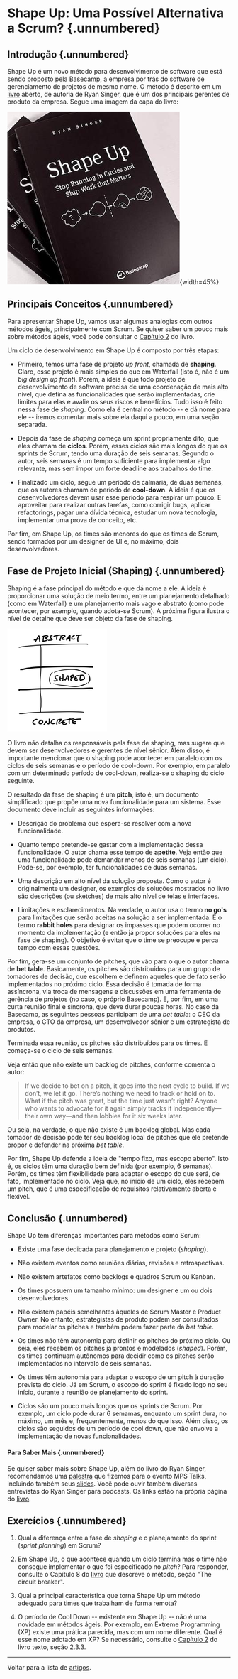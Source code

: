 
# Shape Up: Uma Possível Alternativa a Scrum? {.unnumbered}

## Introdução {.unnumbered}

Shape Up é um novo método para desenvolvimento de software que está
sendo proposto pela [Basecamp](https://basecamp.com/),  a empresa por
trás do software de gerenciamento de projetos de mesmo nome. O método
é descrito em um [livro](https://basecamp.com/shapeup) aberto, de
autoria de Ryan Singer, que é um dos principais gerentes de produto
da empresa. Segue uma imagem da capa do livro:

![Capa do livro](./figs/shapeup-cover.jpg){width=45%}

## Principais Conceitos {.unnumbered}

Para apresentar Shape Up, vamos usar algumas analogias com outros
métodos ágeis, principalmente com Scrum. Se quiser saber
um pouco mais sobre métodos ágeis, você pode consultar o 
[Capítulo 2](../cap2.html) do livro.

Um ciclo de desenvolvimento em Shape Up é composto por três etapas:

* Primeiro, temos uma fase de projeto *up front*, chamada de
**shaping**. Claro, esse projeto é mais simples do que em Waterfall
(isto é, não é um *big design up front*). Porém, a ideia é que todo
projeto de desenvolvimento de software precisa de uma coordenação de
mais alto nível, que defina as funcionalidades que serão implementadas, crie
limites para elas e avalie os seus riscos e benefícios. Tudo isso é
feito nessa fase de *shaping*. Como ela é central no método -- e dá nome
para ele -- iremos comentar mais sobre ela daqui a pouco, em uma seção
separada.

* Depois da fase de *shaping* começa um sprint propriamente dito, que
eles chamam de **ciclos**. Porém, esses ciclos são mais longos do que
os sprints de Scrum, tendo uma duração de seis semanas. Segundo o
autor, seis semanas é um tempo suficiente para implementar algo
relevante, mas sem impor um forte deadline aos trabalhos do time.

* Finalizado um ciclo, segue um período de calmaria, de duas semanas,
que os autores chamam de período de **cool-down**. A ideia é que os
desenvolvedores devem usar esse período para respirar um pouco. E
aproveitar para realizar outras tarefas, como corrigir bugs, aplicar
refactorings, pagar uma dívida técnica, estudar um nova tecnologia, 
implementar uma prova de conceito, etc. 

Por fim, em Shape Up, os times são menores do que os times de Scrum, 
sendo formados  por um designer de UI e, no máximo, dois
desenvolvedores.


## Fase de Projeto Inicial (Shaping)  {.unnumbered}

Shaping é a fase principal do método e que dá nome a ele. A ideia é
proporcionar uma solução de meio termo, entre um planejamento
detalhado (como em Waterfall) e um planejamento mais vago e abstrato
(como pode acontecer, por exemplo, quando adota-se Scrum). A próxima
figura ilustra o nível de detalhe que deve ser objeto da fase de
shaping.

![Fase de Shaping](./figs/shapeup-fig1.png)

O livro não detalha os responsáveis pela fase de shaping, mas sugere que
devem ser desenvolvedores e gerentes de nível sênior. Além disso, é
importante mencionar que o shaping pode acontecer em paralelo
com os ciclos de seis semanas e o período de cool-down. Por exemplo,
em paralelo com um determinado período de cool-down, realiza-se o shaping
do ciclo seguinte.

O resultado da fase de shaping é um **pitch**, isto é, um documento
simplificado que propõe uma nova funcionalidade para um sistema.
Esse documento deve incluir as seguintes informações:

* Descrição do problema que espera-se resolver com a nova funcionalidade.

* Quanto tempo pretende-se gastar com a implementação dessa funcionalidade. O
autor chama esse tempo de **apetite**. Veja então que uma funcionalidade pode
demandar menos de seis semanas (um ciclo). Pode-se, por exemplo, ter
funcionalidades de duas semanas.

* Uma descrição em alto nível da solução proposta. Como o autor é 
originalmente um designer, os exemplos de soluções mostrados no livro
são descrições (ou sketches) de mais alto nível de telas e
interfaces.

* Limitações e esclarecimentos. Na verdade, o autor usa o termo **no
go's** para limitações que serão aceitas na solução a ser
implementada. E o termo **rabbit holes** para designar os 
impasses que podem ocorrer no  momento da implementação (e então já
propor soluções para eles na fase de shaping). O objetivo é evitar
que o time se preocupe e perca tempo com essas questões.

Por fim, gera-se um conjunto de pitches, que vão para o que o autor
chama de **bet table**. Basicamente, os pitches são distribuídos para um
grupo de tomadores de decisão, que escolhem e definem aqueles que de
fato serão implementados no próximo ciclo. Essa decisão é tomada de
forma assíncrona, via troca de mensagens e discussões em uma ferramenta de
gerência de projetos (no caso, o próprio Basecamp). E, por fim, 
em uma curta reunião final e síncrona, que deve durar poucas horas. No caso da
Basecamp, as seguintes pessoas participam de uma *bet table*: o CEO da
empresa, o CTO da empresa, um desenvolvedor sênior e um estrategista de
produtos.

Terminada essa reunião, os pitches são distribuídos para os times. E
começa-se o ciclo de seis semanas.

Veja então que não existe um backlog de pitches, conforme comenta o 
autor:

> If we decide to bet on a pitch, it goes into the next cycle to
build. If we don’t, we let it go. There’s nothing we need to track or
hold on to. What if the pitch was great, but the time just wasn’t
right? Anyone who wants to advocate for it again simply tracks it
independently—their own way—and then lobbies for it six weeks later. 

Ou seja, na verdade, o que não existe é um backlog global. Mas
cada tomador de decisão pode ter seu backlog local de pitches 
que ele pretende propor e defender na próxima *bet table*.

Por fim, Shape Up defende a ideia de "tempo fixo, mas escopo aberto".
Isto é, os ciclos têm uma duração bem definida (por exemplo, 6 semanas).
Porém, os times têm flexibilidade para adaptar o escopo do que será,
de fato, implementado no ciclo. Veja que, no início de um ciclo, eles 
recebem um pitch, que é uma especificação de requisitos relativamente
aberta e flexível.

## Conclusão {.unnumbered}

Shape Up tem diferenças importantes para métodos como Scrum:

* Existe uma fase dedicada para planejamento e projeto (*shaping*).

* Não existem eventos como reuniões diárias, revisões e retrospectivas.

* Não existem artefatos como backlogs e quadros Scrum ou Kanban.

* Os times possuem um tamanho mínimo: um designer e um ou dois
desenvolvedores.

* Não existem papéis semelhantes àqueles de Scrum Master e Product
Owner. No entanto, estrategistas de produto podem ser consultados
para modelar os pitches e também podem fazer parte da *bet table*.

* Os times não têm autonomia para definir os pitches do próximo ciclo. 
Ou seja, eles recebem os pitches já prontos e modelados (*shaped*).
Porém, os times continuam autônomos para decidir 
como os pitches serão implementados no intervalo de seis semanas.

* Os times têm autonomia para adaptar o escopo de um pitch
à duração prevista do ciclo. Já em Scrum, o escopo do sprint é fixado
logo no seu início, durante a reunião de planejamento do sprint.

* Ciclos são um pouco mais longos que os sprints de Scrum. Por exemplo,
um ciclo pode durar 6 semamas, enquanto um sprint dura, no máximo, um
mês e, frequentemente, menos do que isso. Além disso, os ciclos são
seguidos de um período de cool down, que não envolve a implementação
de novas funcionalidades.

#### Para Saber Mais {.unnumbered}

Se quiser saber mais sobre Shape Up, além do livro do Ryan Singer, 
recomendamos uma [palestra](https://youtu.be/CsgrTWtuBuE) que fizemos 
para o evento MPS Talks, incluindo também seus
[slides](https://speakerdeck.com/aserg_ufmg/melhores-praticas-para-desenvolvimento-remoto-de-software-mps-talks-softex).
Você pode ouvir também diversas entrevistas do Ryan
Singer para podcasts. Os links estão 
na própria página do [livro](https://basecamp.com/shapeup).

## Exercícios {.unnumbered}

1. Qual a diferença entre a fase de *shaping* e o planejamento do sprint 
(*sprint planning*) em Scrum?

2. Em Shape Up, o que acontece quando um ciclo termina mas o time não consegue implementar o que foi especificado no *pitch*? Para responder, consulte o Capítulo 8 
do [livro](https://basecamp.com/shapeup) que descreve o método, seção "The circuit breaker".

3. Qual a principal característica que torna Shape Up 
um método adequado para times que trabalham de forma remota?

4. O período de Cool Down -- existente em Shape Up -- não é uma 
novidade em métodos ágeis. Por exemplo, em Extreme Programming 
(XP) existe uma prática parecida, mas com um nome diferente. 
Qual é esse nome adotado em XP? Se necessário, consulte o 
[Capítulo 2](../cap2.html#pr%C3%A1ticas-sobre-o-processo-de-desenvolvimento) 
do livro texto, seção 2.3.3.

* * * 

Voltar para a lista de [artigos](./artigos.html).